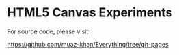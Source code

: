# HTML5 Canvas Experiments

For source code, please visit:

https://github.com/muaz-khan/Everything/tree/gh-pages